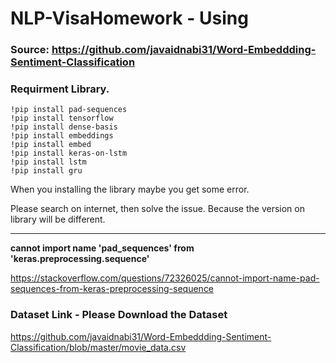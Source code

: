 # NLP-VisaHomework - Using 

### Source: https://github.com/javaidnabi31/Word-Embeddding-Sentiment-Classification

### Requirment Library.
    !pip install pad-sequences
    !pip install tensorflow
    !pip install dense-basis
    !pip install embeddings
    !pip install embed
    !pip install keras-on-lstm
    !pip install lstm
    !pip install gru

When you installing the library maybe you get some error.

Please search on internet, then solve the issue. Because the version on library will be different.

---------------------------------------------------------------------------
**cannot import name 'pad_sequences' from 'keras.preprocessing.sequence'**

https://stackoverflow.com/questions/72326025/cannot-import-name-pad-sequences-from-keras-preprocessing-sequence

### Dataset Link - Please Download the Dataset
https://github.com/javaidnabi31/Word-Embeddding-Sentiment-Classification/blob/master/movie_data.csv
